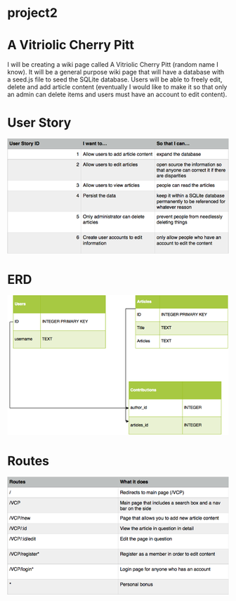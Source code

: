 # project2

# A Vitriolic Cherry Pitt

I will be creating a wiki page called A Vitriolic Cherry Pitt (random name I know). It will be a general purpose wiki page that will have a database with a seed.js file to seed the SQLite database. Users will be able to freely edit, delete and add article content (eventually I would like to make it so that only an admin can delete items and users must have an account to edit content).

# User Story

<!-- User Story to appear as a table image from pages -->
![alt text](/miscellaneous/userStoryPic.png "User Story")

# ERD

<!-- ERD to appear as an image -->
![alt text](/miscellaneous/wikicreator.png "ERD")


# Routes

<!-- another image file -->
![alt text](/miscellaneous/routesPic.png "Page Routes")
